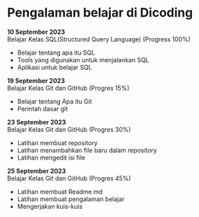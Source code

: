 # Pengalaman belajar di Dicoding

**10 September 2023**<br> 
Belajar Kelas SQL(Structured Query Language) (Progress 100%)
- Belajar tentang apa itu SQL
- Tools yang digunakan untuk menjalankan SQL
- Aplikasi untuk belajar SQL

**19 September 2023**<br> 
Belajar Kelas Git dan GitHub (Progres 15%)
- Belajar tentang Apa itu Git
- Perintah dasar git

**23 September 2023**<br> 
Belajar Kelas Git dan GitHub (Progres 30%)
- Latihan membuat repository
- Latihan menambahkan file baru dalam repository
- Latihan mengedit isi file

**25 September 2023**<br> 
Belajar Kelas Git dan GitHub (Progres 45%)
- Latihan membuat Readme.md
- Latihan membuat pengalaman belajar
- Mengerjakan kuis-kuis
